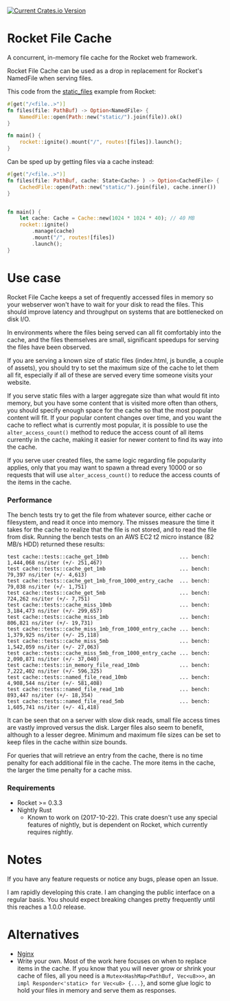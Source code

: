 [![Current Crates.io Version](https://img.shields.io/crates/v/rocket-file-cache.svg)](https://crates.io/crates/rocket-file-pool)

# Rocket File Cache
A concurrent, in-memory file cache for the Rocket web framework.

Rocket File Cache can be used as a drop in replacement for Rocket's NamedFile when serving files.

This code from the [static_files](https://github.com/SergioBenitez/Rocket/blob/master/examples/static_files/src/main.rs) example from Rocket:
```rust
#[get("/<file..>")]
fn files(file: PathBuf) -> Option<NamedFile> {
    NamedFile::open(Path::new("static/").join(file)).ok()
}

fn main() {
    rocket::ignite().mount("/", routes![files]).launch();
}
```
Can be sped up by getting files via a cache instead:
```rust
#[get("/<file..>")]
fn files(file: PathBuf, cache: State<Cache> ) -> Option<CachedFile> {
    CachedFile::open(Path::new("static/").join(file), cache.inner())
}


fn main() {
    let cache: Cache = Cache::new(1024 * 1024 * 40); // 40 MB
    rocket::ignite()
        .manage(cache)
        .mount("/", routes![files])
        .launch();
}
```


# Use case 
Rocket File Cache keeps a set of frequently accessed files in memory so your webserver won't have to wait for your disk to read the files.
This should improve latency and throughput on systems that are bottlenecked on disk I/O.

In environments where the files being served can all fit comfortably into the cache, and the files themselves are small, significant speedups for serving the files have been observed.

If you are serving a known size of static files (index.html, js bundle, a couple of assets),
you should try to set the maximum size of the cache to let them all fit,
especially if all of these are served every time someone visits your website.

If you serve static files with a larger aggregate size than what would fit into memory, 
but you have some content that is visited more often than others, you should specify enough space for the cache
so that the most popular content will fit.
If your popular content changes over time, and you want the cache to reflect what is currently most popular,
it is possible to use the `alter_access_count()` method to reduce the access count of all items currently in the cache,
making it easier for newer content to find its way into the cache.


If you serve user created files, the same logic regarding file popularity applies,
only that you may want to spawn a thread every 10000 or so requests that will use `alter_access_count()` 
to reduce the access counts of the items in the cache.

### Performance

The bench tests try to get the file from whatever source, either cache or filesystem, and read it once into memory.
The misses measure the time it takes for the cache to realize that the file is not stored, and to read the file from disk.
Running the bench tests on an AWS EC2 t2 micro instance (82 MB/s HDD) returned these results:
```
test cache::tests::cache_get_10mb                       ... bench:   1,444,068 ns/iter (+/- 251,467)
test cache::tests::cache_get_1mb                        ... bench:      79,397 ns/iter (+/- 4,613)
test cache::tests::cache_get_1mb_from_1000_entry_cache  ... bench:      79,038 ns/iter (+/- 1,751)
test cache::tests::cache_get_5mb                        ... bench:     724,262 ns/iter (+/- 7,751)
test cache::tests::cache_miss_10mb                      ... bench:   3,184,473 ns/iter (+/- 299,657)
test cache::tests::cache_miss_1mb                       ... bench:     806,821 ns/iter (+/- 19,731)
test cache::tests::cache_miss_1mb_from_1000_entry_cache ... bench:   1,379,925 ns/iter (+/- 25,118)
test cache::tests::cache_miss_5mb                       ... bench:   1,542,059 ns/iter (+/- 27,063)
test cache::tests::cache_miss_5mb_from_1000_entry_cache ... bench:   2,090,871 ns/iter (+/- 37,040)
test cache::tests::in_memory_file_read_10mb             ... bench:   7,222,402 ns/iter (+/- 596,325)
test cache::tests::named_file_read_10mb                 ... bench:   4,908,544 ns/iter (+/- 581,408)
test cache::tests::named_file_read_1mb                  ... bench:     893,447 ns/iter (+/- 18,354)
test cache::tests::named_file_read_5mb                  ... bench:   1,605,741 ns/iter (+/- 41,418)
```

It can be seen that on a server with slow disk reads, small file access times are vastly improved versus the disk.
Larger files also seem to benefit, although to a lesser degree.
Minimum and maximum file sizes can be set to keep files in the cache within size bounds.

For queries that will retrieve an entry from the cache, there is no time penalty for each additional file in the cache.
The more items in the cache, the larger the time penalty for a cache miss.



### Requirements
* Rocket >= 0.3.3
* Nightly Rust
  * Known to work on (2017-10-22). 
  This crate doesn't use any special features of nightly, but is dependent on Rocket, which currently requires nightly.


# Notes
If you have any feature requests or notice any bugs, please open an Issue.

I am rapidly developing this crate.
I am changing the public interface on a regular basis.
You should expect breaking changes pretty frequently until this reaches a 1.0.0 release.

# Alternatives 
* [Nginx](http://nginx.org/)
* Write your own.
Most of the work here focuses on when to replace items in the cache.
If you know that you will never grow or shrink your cache of files, all you need is a 
`Mutex<HashMap<PathBuf, Vec<u8>>>`, an `impl Responder<'static> for Vec<u8> {...}`, and some glue logic
to hold your files in memory and serve them as responses.
